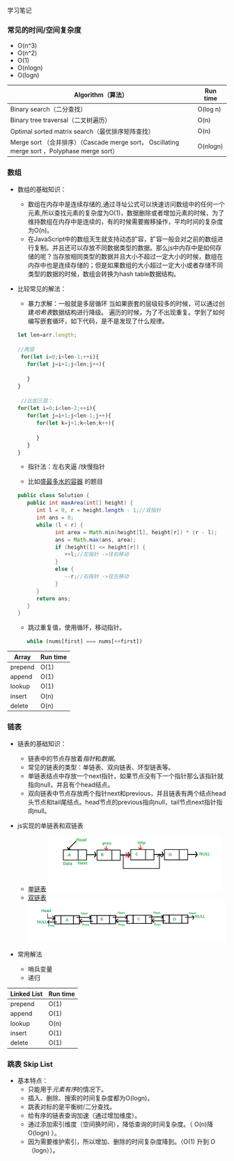 学习笔记

### 常见的时间/空间复杂度

* O(n^3)
* O(n^2)
* O(1)
* O(nlogn)
* O(logn)

| Algorithm（算法） | Run time |
| ------ | ------ |
| Binary search（二分查找）| O(log n) | 
| Binary tree traversal（二叉树遍历） | O(n) | 
| Optimal sorted matrix search（最优排序矩阵查找）| O(n) | 
| Merge sort （合并排序）（Cascade merge sort， Oscillating merge sort ，Polyphase merge sort） | O(nlogn) | 

### 数组

* 数组的基础知识：
   * 数组在内存中是连续存储的,通过寻址公式可以快速访问数组中的任何一个元素,所以查找元素的复杂度为O(1)，数据删除或者增加元素的时候，为了维持数组在内存中是连续的，有的时候需要搬移操作，平均时间的复杂度为O(n)。
   * 在JavaScript中的数组天生就支持动态扩容，扩容一般会对之前的数组进行复制。并且还可以存放不同数据类型的数据。那么js中内存中是如何存储的呢？当存放相同类型的数据并且大小不超过一定大小的时候，数组在内存中也是连续存储的；但是如果数组的大小超过一定大小或者存储不同类型的数据的时候，数组会转换为hash table数据结构。 
      

* 比较常见的解法：

  * 暴力求解：一般就是多层循环 当如果嵌套的层级较多的时候，可以通过创建*哈希表*数据结构进行降级。 遍历的时候，为了不出现重复。学到了如何编写嵌套循环，如下代码，是不是发现了什么规律。
  
  ```js
  let len=arr.length;

  //两层
   for(let i=0;i<len-1;++i){
     for(let j=i+1;j<len;j++){
       
     }
  }

   //比如三层：  
  for(let i=0;i<len-2;++i){
     for(let j=i+1;j<len-1;j++){
        for(let k=j+1;k<len;k++){

        }
     }
  }
  ```
  * 指针法：左右夹逼 /快慢指针 

   * 比如[盛最多水的容器](https://leetcode-cn.com/problems/container-with-most-water/solution/sheng-zui-duo-shui-de-rong-qi-by-leetcode-solution/) 的题目

   ```java
   public class Solution {
      public int maxArea(int[] height) {
         int l = 0, r = height.length - 1;//双指针
         int ans = 0;
         while (l < r) {
               int area = Math.min(height[l], height[r]) * (r - l);
               ans = Math.max(ans, area);
               if (height[l] <= height[r]) {
                  ++l;//左指针 ->往右移动
               }
               else {
                  --r;//右指针 ->往左移动
               }
         }
         return ans;
      }
   }
   ```

   * 跳过重复值，使用循环，移动指针。
   ```js
      while (nums[first] === nums[++first]) 
   ```

| Array | Run time |
| ------ | ------ |
| prepend| O(1) | 
| append | O(1) | 
| lookup| O(1) | 
| insert| O(n) | 
| delete| O(n) | 

### 链表

* 链表的基础知识：
   * 链表中的节点存放着*指针*和*数据*。
   * 常见的链表的类型：单链表、双向链表、环型链表等。
   * 单链表结点中存放一个next指针，如果节点没有下一个指针那么该指针就指向null，并且有个head结点。
   * 双向链表中节点存放两个指针next和previous，并且链表有两个结点head头节点和tail尾结点。head节点的previous指向null，tail节点next指针指向null。

* js实现的单链表和双链表
   * [单链表](./singly-linked-list.js)
   ![Image](./img/singly-linked-list.png)
   * [双链表](./doubly-linked-list.js)
   ![Image](./img/doubly-linked-list.png)


* 常用解法
   * 哨兵变量      
   * 递归

| Linked List | Run time |
| ------ | ------ |
| prepend| O(1) | 
| append | O(1) | 
| lookup| O(n) | 
| insert| O(1) | 
| delete| O(1) | 

### 跳表 Skip List

* 基本特点：
   * 只能用于*元素有序*的情况下。
   * 插入、删除、搜索的时间复杂度都为O(logn)。
   * 跳表对标的是平衡树/二分查找。
   * 给有序的链表查询加速（通过增加维度）。
   * 通过添加索引维度（空间换时间），降低查询的时间复杂度。（ O(n)降 O(logn) ）。
   * 因为需要维护索引，所以增加、删除的时间复杂度降到。（O(1) 升到 O（logn））。

